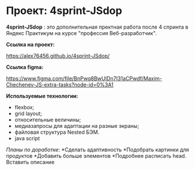 # Проект: 4sprint-JSdop
**4sprint-JSdop** : это дополнительная пректная работа после 4 спринта в Яндекс Практикум на курсе "профессия Веб-разработчик". 



**Ссылка на проект:**

https://alex76456.github.io/4sprint-JSdop/

**Ссылка figma:**

https://www.figma.com/file/BnPwq8BwUIDn7l31aCPwdf/Maxim-Chechenev-JS-extra-tasks?node-id=0%3A1


**Используемые технологии:**

* flexbox;
* grid layout;
* относительные величины;
* медиазапросы для адаптации на разные экраны;
* файловая структура Nested БЭМ.
* java script


*Планы по доработке*:
*Сделать адаптивность
*Подобрать картинки для продуктов
*Добавить больше элементов
*Подробнее расписать head. Вставить описание  
